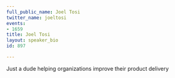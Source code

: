 ```yaml
---
full_public_name: Joel Tosi
twitter_name: joeltosi
events:
- 1659
title: Joel Tosi
layout: speaker_bio
id: 897

---
```

Just a dude helping organizations improve their product delivery 
